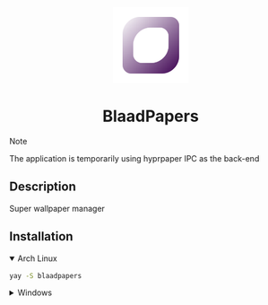 <div align = center>
    <img src="/res/blaadpapers.svg" alt="BlaadPapersLogo" width="135"/>
    <h1>BlaadPapers</h1>
</div>

> [!NOTE]  
> The application is temporarily using hyprpaper IPC as the back-end

## Description
Super wallpaper manager

## Installation
<details open>
    <summary>Arch Linux</summary>

```bash
yay -S blaadpapers
```
</details>
<details>
    <summary>Windows</summary>
    SOON
</details>

